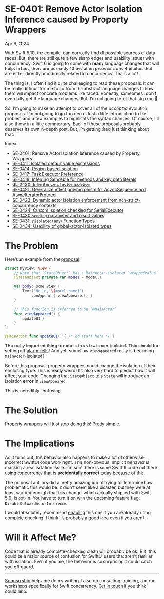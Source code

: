 # SE-0401: Remove Actor Isolation Inference caused by Property Wrappers
Apr 9, 2024

With Swift 5.10, the compiler can correctly find all possible sources of data races. But, there are still quite a few sharp edges and usability issues with concurrency. Swift 6 is going to come with **many** language changes that will help. In fact, there are currently 13 evolution proposals and 4 pitches that are either directly or indirectly related to concurrency. That’s a lot!

The thing is, I often find it quite challenging to read these proposals. It can be really difficult for me to go from the abstract language changes to how them will impact concrete problems I’ve faced. Honestly, sometimes I don’t even fully get the language changes! But, I’m not going to let that stop me 😬

So, I’m going to make an attempt to cover all of the *accepted* evolution proposals. I’m not going to go too deep. Just a little introduction to the problem and a few examples to highlights the syntax changes. Of course, I’ll also throw in a little commentary. Each of these proposals probably deserves its own in-depth post. But, I’m getting tired just thinking about that.

Index:

*   SE-0401: Remove Actor Isolation Inference caused by Property Wrappers
*   [SE-0411: Isolated default value expressions](concurrency-swift-6-se-411)
*   [SE-0414: Region based Isolation](concurrency-swift-6-se-0414)
*   [SE-0417: Task Executor Preference](concurrency-swift-6-se-0417)
*   [SE-0418: Inferring Sendable for methods and key path literals](concurrency-swift-6-se-0418)
*   [SE-0420: Inheritance of actor isolation](concurrency-swift-6-se-0420)
*   [SE-0421: Generalize effect polymorphism for AsyncSequence and AsyncIteratorProtocol](concurrency-swift-6-se-0421)
*   [SE-0423: Dynamic actor isolation enforcement from non-strict-concurrency contexts](concurrency-swift-6-se-0423)
*   [SE-0424: Custom isolation checking for SerialExecutor](concurrency-swift-6-se-0424)
*   [SE-0430:`sending` parameter and result values](concurrency-swift-6-se-0430)
*   [SE-0431: `@isolated(any)` Function Types](concurrency-swift-6-se-0431)
*   [SE-0434: Usability of global-actor-isolated types](concurrency-swift-6-se-0434)

# The Problem

Here’s an example from the [proposal](https://github.com/swiftlang/swift-evolution/blob/main/proposals/0401-remove-property-wrapper-isolation.md):

```swift
struct MyView: View {
	// Note that `StateObject` has a MainActor-isolated `wrappedValue`
	@StateObject private var model = Model()
	
	var body: some View {
		Text("Hello, \(model.name)")
			.onAppear { viewAppeared() }
	}
	
	// This function is inferred to be `@MainActor`
	func viewAppeared() {
		updateUI()
	}
}

@MainActor func updateUI() { /* do stuff here */ }
```

The really important thing to note is this `View` is non-isolated. This should be setting off [alarm bells](swiftui-isolation)! And yet, somehow `viewAppeared` really is becoming `MainActor`-isolated?

Before this proposal, property wrappers could change the isolation of their enclosing type. This is **really** weird! It’s also very hard to predict how it will affect your code. Changing that `StateObject` to a `State` will introduce an isolation **error** in `viewAppeared`.

This is incredibly confusing.

# The Solution

Property wrappers will just stop doing this! Pretty simple.

# The Implications

As it turns out, this behavior also happens to make a lot of otherwise-incorrect SwiftUI code work right. This non-obvious, implicit behavior is masking a real isolation issue. I’m sure there is some SwiftUI code out there using concurrency that is **accidentally correct** today because of this.

The proposal authors did a pretty amazing job of trying to determine how problematic this would be. It didn’t seem like a disaster, but they were at least worried enough that this change, which actually shipped with Swift 5.9, is opt-in. You have to turn it on with the upcoming feature flag: `DisableOutwardActorInference`.

I would absolutely recommend [enabling](https://www.swift.org/blog/using-upcoming-feature-flags/) this one if you are already using complete checking. I think it’s probably a good idea even if you aren’t.

# Will it Affect Me?

Code that is already complete-checking clean will probably be ok. But, this could be a major source of confusion for SwiftUI users that aren’t familiar with isolation. Even if you are, the behavior is so surprising it could catch you off-guard.

---

<span>[Sponsorship](https://github.com/sponsors/mattmassicotte) helps me do my writing. I also do consulting, training, and run workshops specifically for Swift concurrency. [Get in touch](/about) if you think I could help.</span>
